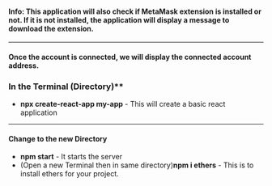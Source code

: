#### Info: This application will also check if MetaMask extension is installed or not. If it is not installed, the application will display a message to download the extension.

---

#### Once the account is connected, we will display the connected account address.

### In the Terminal (Directory)\*\*

- **npx create-react-app my-app** - This will create a basic react application

---

#### Change to the new Directory

- **npm start** - It starts the server
- (Open a new Terminal then in same directory)**npm i ethers** - This is to install ethers for your project. 


